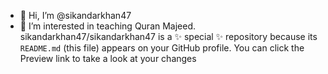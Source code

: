 - 👋 Hi, I’m @sikandarkhan47
- 👀 I’m interested in teaching Quran Majeed.
sikandarkhan47/sikandarkhan47 is a ✨ special ✨ repository because its `README.md` (this file) appears on your GitHub profile.
You can click the Preview link to take a look at your changes
